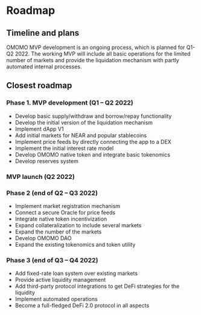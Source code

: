 # Roadmap

## Timeline and plans

OMOMO MVP development is an ongoing process, which is planned for Q1-Q2 2022. The working MVP will include all basic operations for the limited number of markets and provide the liquidation mechanism with partly automated internal processes.

## Closest roadmap

### Phase 1. MVP development (Q1 – Q2 2022)

* Develop basic supply/withdraw and borrow/repay functionality
* Develop the initial version of the liquidation mechanism
* Implement dApp V1
* Add initial markets for NEAR and popular stablecoins
* Implement price feeds by directly connecting the app to a DEX
* Implement the initial interest rate model
* Develop OMOMO native token and integrate basic tokenomics
* Develop reserves system

### **MVP launch (Q2 2022)**

### **Phase 2 (end of Q2 – Q3 2022)**

* Implement market registration mechanism
* Connect a secure Oracle for price feeds
* Integrate native token incentivization
* Expand collateralization to include several markets
* Expand the number of the markets
* Develop OMOMO DAO
* Expand the existing tokenomics and token utility

### **Phase 3 (end of Q3 – Q4 2022)**

* Add fixed-rate loan system over existing markets
* Provide active liquidity management
* Add third-party protocol integrations to get DeFi strategies for the liquidity
* Implement automated operations
* Become a full-fledged DeFi 2.0 protocol in all aspects
